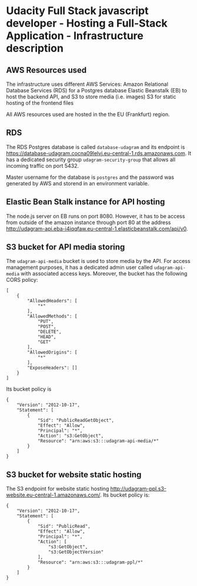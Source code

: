 # Udacity Full Stack javascript developer - Hosting a Full-Stack Application - Infrastructure description

## AWS Resources used

The infrastructure uses different AWS Services:
    Amazon Relational Database Services (RDS) for a Postgres database
    Elastic Beanstalk (EB) to host the backend API, and S3 to store media (i.e. images)
    S3 for static hosting of the frontend files

All AWS resources used are hosted in the the EU (Frankfurt) region.

## RDS

The RDS Postgres database is called `database-udagram` and its endpoint is https://database-udagram.cocna09lelvj.eu-central-1.rds.amazonaws.com.
It has a dedicated security group `udagram-security-group` that allows all incoming traffic on port 5432.

Master username for the database is `postgres` and the password was generated by AWS and storend in an environment variable.

## Elastic Bean Stalk instance for API hosting

The node.js server on EB runs on port 8080. However, it has to be access from outside of the amazon instance through port 80 at the address http://udagram-api.eba-i4iqqfaw.eu-central-1.elasticbeanstalk.com/api/v0.

## S3 bucket for API media storing

The `udagram-api-media` bucket is used to store media by the API. For access management purposes, it has a dedicated admin user called `udagram-api-media` with associated access keys. Moreover, the bucket has the following CORS policy:
```
[
    {
        "AllowedHeaders": [
            "*"
        ],
        "AllowedMethods": [
            "PUT",
            "POST",
            "DELETE",
            "HEAD",
            "GET"
        ],
        "AllowedOrigins": [
            "*"
        ],
        "ExposeHeaders": []
    }
]
```

Its bucket policy is
```
{
    "Version": "2012-10-17",
    "Statement": [
        {
            "Sid": "PublicReadGetObject",
            "Effect": "Allow",
            "Principal": "*",
            "Action": "s3:GetObject",
            "Resource": "arn:aws:s3:::udagram-api-media/*"
        }
    ]
}
```

## S3 bucket for website static hosting

The S3 endpoint for website static hosting http://udagram-ppl.s3-website.eu-central-1.amazonaws.com/. Its bucket policy is:
```
{
    "Version": "2012-10-17",
    "Statement": [
        {
            "Sid": "PublicRead",
            "Effect": "Allow",
            "Principal": "*",
            "Action": [
                "s3:GetObject",
                "s3:GetObjectVersion"
            ],
            "Resource": "arn:aws:s3:::udagram-ppl/*"
        }
    ]
}
```
